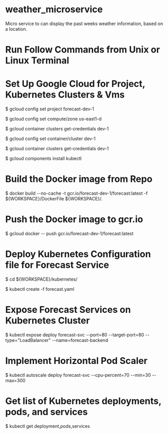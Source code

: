 # weather_microservice
Micro service to can display the past weeks weather information, based on a location.

# Run Follow Commands from Unix or Linux Terminal

# Set Up Google Cloud for Project, Kubernetes Clusters & Vms

$ gcloud config set project forecast-dev-1

$ gcloud config set compute/zone us-east1-d

$ gcloud container clusters get-credentials dev-1

$ gcloud config set container/cluster dev-1

$ gcloud container clusters get-credentials dev-1

$ gcloud components install kubectl


# Build the Docker image from Repo

$ docker build --no-cache -t gcr.io/forecast-dev-1/forecast:latest -f ${WORKSPACE}/DockerFile ${WORKSPACE}/.

# Push the Docker image to gcr.io

$ gcloud docker -- push gcr.io/forecast-dev-1/forecast:latest

#  Deploy Kubernetes Configuration file for Forecast Service

$ cd ${WORKSPACE}/kubernetes/

$ kubectl create -f forecast.yaml

#  Expose Forecast Services on Kubernetes Cluster

$ kubectl expose deploy forecast-svc --port=80 --target-port=80 --type="LoadBalancer" --name=forecast-backend

# Implement Horizontal Pod Scaler

$ kubectl autoscale deploy forecast-svc --cpu-percent=70 --min=30 --max=300

# Get list of Kubernetes deployments, pods, and services

$ kubectl get deployment,pods,services


